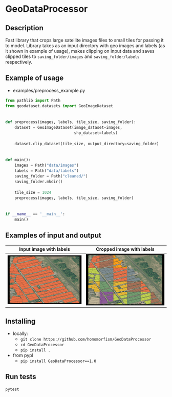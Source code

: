 # GeoDataProcessor

## Description

Fast library that crops large satellite images files to small tiles for passing it to model. Library takes as an input
directory with geo images and labels (as it shown in example of usage), makes clipping on input data and saves clipped
tiles to `saving_folder/images` and `saving_folder/labels` respectively.

## Example of usage

- examples/preprocess_example.py

```python
from pathlib import Path
from geodataset.datasets import GeoImageDataset


def preprocess(images, labels, tile_size, saving_folder):
    dataset = GeoImageDataset(image_dataset=images,
                              shp_dataset=labels)

    dataset.clip_dataset(tile_size, output_directory=saving_folder)


def main():
    images = Path("data/images")
    labels = Path("data/labels")
    saving_folder = Path("cleaned/")
    saving_folder.mkdir()

    tile_size = 1024
    preprocess(images, labels, tile_size, saving_folder)


if __name__ == '__main__':
    main()
```

## Examples of input and output

Input image with labels            |  Cropped image with labels
:-------------------------:|:-------------------------:
![](images/input.png)  |  ![](images/output.png)

## Installing

- locally:
    - ```git clone https://github.com/homomorfism/GeoDataProcessor```
    - ```cd GeoDataProcessor```
    - ```pip install .```
- from pypl
    - ```pip install GeoDataProcessor==1.0```

## Run tests

```bash
pytest
```